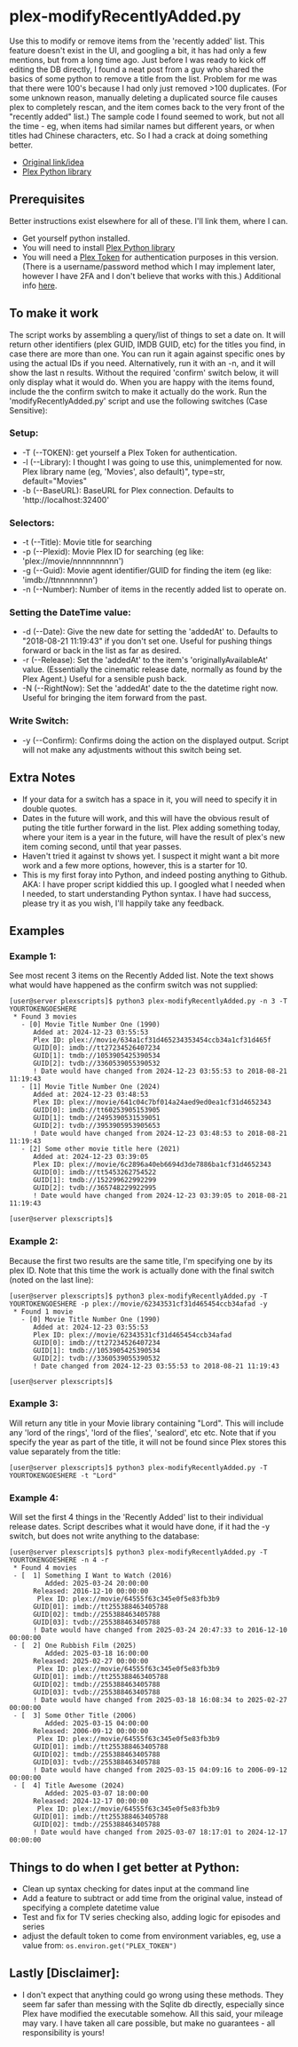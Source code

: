 # plex-modifyRecentlyAdded.py
Use this to modify or remove items from the 'recently added' list.  This feature doesn't exist in the UI, and googling a bit, it has had only a few mentions, but from a long time ago.  Just before I was ready to kick off editing the DB directly, I found a neat post from a guy who shared the basics of some python to remove a title from the list.  Problem for me was that there were 100's because I had only just removed >100 duplicates. (For some unknown reason, manually deleting a duplicated source file causes plex to completely rescan, and the item comes back to the very front of the "recently added" list.)  The sample code I found seemed to work, but not all the time - eg, when items had similar names but different years, or when titles had Chinese characters, etc.  So I had a crack at doing something better.
* [Original link/idea](https://www.reddit.com/r/PleX/comments/11svszf/remove_movie_from_recently_added/)
* [Plex Python library](https://python-plexapi.readthedocs.io/en/latest/introduction.html)

## Prerequisites
Better instructions exist elsewhere for all of these.  I'll link them, where I can.
- Get yourself python installed.
- You will need to install [Plex Python library](https://python-plexapi.readthedocs.io/en/latest/introduction.html)
- You will need a [Plex Token](https://support.plex.tv/articles/204059436-finding-an-authentication-token-x-plex-token/) for authentication purposes in this version.  (There is a username/password method which I may implement later, however I have 2FA and I don't believe that works with this.)  Additional info [here](https://www.plexopedia.com/plex-media-server/general/plex-token/).
 
## To make it work
The script works by assembling a query/list of things to set a date on.  It will return other identifiers (plex GUID, IMDB GUID, etc) for the titles you find, in case there are more than one.  You can run it again against specific ones by using the actual IDs if you need.  Alternatively, run it with an -n, and it will show the last n results.  Without the required 'confirm' switch below, it will only display what it would do.  When you are happy with the items found, include the the confirm switch to make it actually do the work.
Run the 'modifyRecentlyAdded.py' script and use the following switches (Case Sensitive):
### Setup:
- -T (--TOKEN): get yourself a Plex Token for authentication.
- -l (--Library):  I thought I was going to use this, unimplemented for now. Plex library name (eg, 'Movies', also default)", type=str, default="Movies"
- -b (--BaseURL): BaseURL for Plex connection. Defaults to 'http://localhost:32400'
### Selectors:
- -t (--Title): Movie title for searching
- -p (--Plexid): Movie Plex ID for searching (eg like: 'plex://movie/nnnnnnnnnn')
- -g (--Guid): Movie agent identifier/GUID for finding the item (eg like: 'imdb://ttnnnnnnnn')
- -n (--Number): Number of items in the recently added list to operate on.
### Setting the DateTime value:
- -d (--Date): Give the new date for setting the 'addedAt' to.  Defaults to "2018-08-21 11:19:43" if you don't set one.  Useful for pushing things forward or back in the list as far as desired.
- -r (--Release): Set the 'addedAt' to the item's 'originallyAvailableAt' value.  (Essentially the cinematic release date, normally as found by the Plex Agent.)  Useful for a sensible push back.
- -N (--RightNow): Set the 'addedAt' date to the the datetime right now.  Useful for bringing the item forward from the past.
### Write Switch:
- -y (--Confirm): Confirms doing the action on the displayed output.  Script will not make any adjustments without this switch being set.

## Extra Notes
- If your data for a switch has a space in it, you will need to specify it in double quotes.
- Dates in the future will work, and this will have the obvious result of puting the title further forward in the list.  Plex adding something today, where your item is a year in the future, will have the result of plex's new item coming second, until that year passes.
- Haven't tried it against tv shows yet.  I suspect it might want a bit more work and a few more options, however, this is a starter for 10.
- This is my first foray into Python, and indeed posting anything to Github.  AKA: I have proper script kiddied this up.  I googled what I needed when I needed, to start understanding Python syntax.  I have had success, please try it as you wish, I'll happily take any feedback.

## Examples
### Example 1: 
See most recent 3 items on the Recently Added list.  Note the text shows what would have happened as the confirm switch was not supplied:
```console
[user@server plexscripts]$ python3 plex-modifyRecentlyAdded.py -n 3 -T YOURTOKENGOESHERE
 * Found 3 movies
   - [0] Movie Title Number One (1990)
      Added at: 2024-12-23 03:55:53
      Plex ID: plex://movie/634a1cf31d465234353454ccb34a1cf31d465f
      GUID[0]: imdb://tt27234526407234
      GUID[1]: tmdb://1053905425390534
      GUID[2]: tvdb://3360539055390532
      ! Date would have changed from 2024-12-23 03:55:53 to 2018-08-21 11:19:43
   - [1] Movie Title Number One (2024)
      Added at: 2024-12-23 03:48:53
      Plex ID: plex://movie/641c04c7bf014a24aed9ed0ea1cf31d4652343
      GUID[0]: imdb://tt60253905153905
      GUID[1]: tmdb://2495390531539051
      GUID[2]: tvdb://3953905953905653
      ! Date would have changed from 2024-12-23 03:48:53 to 2018-08-21 11:19:43
   - [2] Some other movie title here (2021)
      Added at: 2024-12-23 03:39:05
      Plex ID: plex://movie/6c2896a40eb6694d3de7886ba1cf31d4652343
      GUID[0]: imdb://tt5453262754522
      GUID[1]: tmdb://152299622992299
      GUID[2]: tvdb://365748229922995
      ! Date would have changed from 2024-12-23 03:39:05 to 2018-08-21 11:19:43

[user@server plexscripts]$
```
### Example 2: 
Because the first two results are the same title, I'm specifying one by its plex ID.  Note that this time the work is actually done with the final switch (noted on the last line):
```console
[user@server plexscripts]$ python3 plex-modifyRecentlyAdded.py -T YOURTOKENGOESHERE -p plex://movie/62343531cf31d465454ccb34afad -y
 * Found 1 movie
   - [0] Movie Title Number One (1990)
      Added at: 2024-12-23 03:55:53
      Plex ID: plex://movie/62343531cf31d465454ccb34afad
      GUID[0]: imdb://tt27234526407234
      GUID[1]: tmdb://1053905425390534
      GUID[2]: tvdb://3360539055390532
      ! Date changed from 2024-12-23 03:55:53 to 2018-08-21 11:19:43

[user@server plexscripts]$
```
### Example 3:
Will return any title in your Movie library containing "Lord".  This will include any 'lord of the rings', 'lord of the flies', 'sealord', etc etc.  Note that if you specify the year as part of the title, it will not be found since Plex stores this value separately from the title:
```console
[user@server plexscripts]$ python3 plex-modifyRecentlyAdded.py -T YOURTOKENGOESHERE -t "Lord"
```

### Example 4:
Will set the first 4 things in the 'Recently Added' list to their individual release dates.  Script describes what it would have done, if it had the -y switch, but does not write anything to the database:
```console
[user@server plexscripts]$ python3 plex-modifyRecentlyAdded.py -T YOURTOKENGOESHERE -n 4 -r
 * Found 4 movies
 - [  1] Something I Want to Watch (2016)
         Added: 2025-03-24 20:00:00
      Released: 2016-12-10 00:00:00
       Plex ID: plex://movie/64555f63c345e0f5e83fb3b9
      GUID[01]: imdb://tt255388463405788
      GUID[02]: tmdb://255388463405788
      GUID[03]: tvdb://255388463405788
      ! Date would have changed from 2025-03-24 20:47:33 to 2016-12-10 00:00:00
 - [  2] One Rubbish Film (2025)
         Added: 2025-03-18 16:00:00
      Released: 2025-02-27 00:00:00
       Plex ID: plex://movie/64555f63c345e0f5e83fb3b9
      GUID[01]: imdb://tt255388463405788
      GUID[02]: tmdb://255388463405788
      GUID[03]: tvdb://255388463405788
      ! Date would have changed from 2025-03-18 16:08:34 to 2025-02-27 00:00:00
 - [  3] Some Other Title (2006)
         Added: 2025-03-15 04:00:00
      Released: 2006-09-12 00:00:00
       Plex ID: plex://movie/64555f63c345e0f5e83fb3b9
      GUID[01]: imdb://tt255388463405788
      GUID[02]: tmdb://255388463405788
      GUID[03]: tvdb://255388463405788
      ! Date would have changed from 2025-03-15 04:09:16 to 2006-09-12 00:00:00
 - [  4] Title Awesome (2024)
         Added: 2025-03-07 18:00:00
      Released: 2024-12-17 00:00:00
       Plex ID: plex://movie/64555f63c345e0f5e83fb3b9
      GUID[01]: imdb://tt255388463405788
      GUID[02]: tmdb://255388463405788
      ! Date would have changed from 2025-03-07 18:17:01 to 2024-12-17 00:00:00
```

## Things to do when I get better at Python:
- Clean up syntax checking for dates input at the command line
- Add a feature to subtract or add time from the original value, instead of specifying a complete datetime value
- Test and fix for TV series checking also, adding logic for episodes and series
- adjust the default token to come from environment variables, eg, use a value from: ```os.environ.get("PLEX_TOKEN")```

## Lastly [Disclaimer]:
- I don't expect that anything could go wrong using these methods.  They seem far safer than messing with the Sqlite db directly, especially since Plex have modified the executable somehow.  All this said, your mileage may vary.  I have taken all care possible, but make no guarantees - all responsibility is yours!
